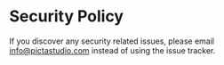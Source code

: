 # Security Policy

If you discover any security related issues, please email info@pictastudio.com instead of using the issue tracker.
